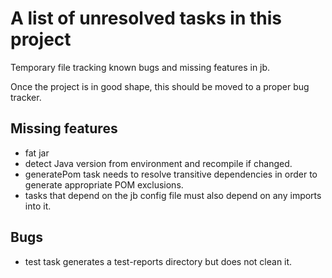 # A list of unresolved tasks in this project

Temporary file tracking known bugs and missing features in jb.

Once the project is in good shape, this should be moved to a proper bug tracker.

## Missing features

- fat jar
- detect Java version from environment and recompile if changed.
- generatePom task needs to resolve transitive dependencies in order to generate appropriate POM exclusions.
- tasks that depend on the jb config file must also depend on any imports into it.

## Bugs

- test task generates a test-reports directory but does not clean it.
